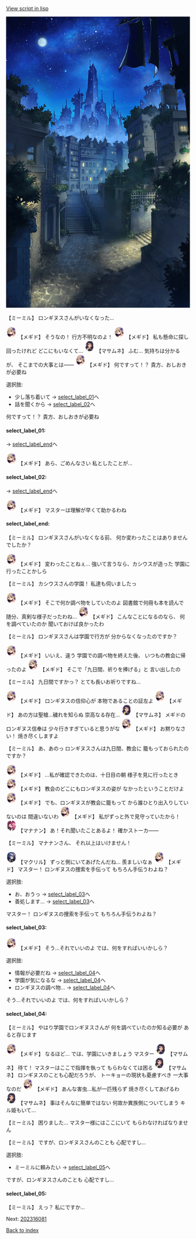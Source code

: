 [View script in lisp](../scripts/202316070.txt)

![in_downtown_night.png](../images/backgrounds/in_downtown_night.png)

【ミーミル】
ロンギヌスさんがいなくなった…

<img src="../images/units/500611.png" alt="500611.png" height="34"/>
【メギド】
そうなの！
行方不明なのよ！

<img src="../images/units/500611.png" alt="500611.png" height="34"/>
【メギド】
私も懸命に探し回ったけれど
どこにもいなくて…

<img src="../images/units/100111.png" alt="100111.png" height="34"/>
【マサムネ】
ふむ…
気持ちは分かるが、
そこまでの大事とは――

<img src="../images/units/500611.png" alt="500611.png" height="34"/>
【メギド】
何ですって！？
貴方、おしおきが必要ね

選択肢:
- 少し落ち着いて → [select_label_01](#select_label_01)へ
- 話を聞くから → [select_label_02](#select_label_02)へ

何ですって！？
貴方、おしおきが必要ね

#### select_label_01:
 → [select_label_end](#select_label_end)へ

<img src="../images/units/500611.png" alt="500611.png" height="34"/>
【メギド】
あら、ごめんなさい
私としたことが…

#### select_label_02:
 → [select_label_end](#select_label_end)へ

<img src="../images/units/500611.png" alt="500611.png" height="34"/>
【メギド】
マスターは理解が早くて助かるわね

#### select_label_end:

【ミーミル】
ロンギヌスさんがいなくなる前、
何か変わったことはありません
でしたか？

<img src="../images/units/500611.png" alt="500611.png" height="34"/>
【メギド】
変わったことねぇ…
強いて言うなら、カシウスが造った
学園に行ったことかしら

【ミーミル】
カシウスさんの学園！
私達も伺いましたっ

<img src="../images/units/500611.png" alt="500611.png" height="34"/>
【メギド】
そこで何か調べ物をしていたのよ
図書館で何冊も本を読んで
随分、真剣な様子だったわね…

<img src="../images/units/500611.png" alt="500611.png" height="34"/>
【メギド】
こんなことになるのなら、
何を調べていたのか
聞いておけば良かったわ

【ミーミル】
ロンギヌスさんは学園で行方が
分からなくなったのですか？

<img src="../images/units/500611.png" alt="500611.png" height="34"/>
【メギド】
いいえ、違う
学園での調べ物を終えた後、
いつもの教会に帰ったのよ

<img src="../images/units/500611.png" alt="500611.png" height="34"/>
【メギド】
そこで「九日間、祈りを捧げる」と
言い出したの

【ミーミル】
九日間ですかっ？
とても長いお祈りですね…

<img src="../images/units/500611.png" alt="500611.png" height="34"/>
【メギド】
ロンギヌスの信仰心が
本物であることの証左よ

<img src="../images/units/500611.png" alt="500611.png" height="34"/>
【メギド】
あの方は聖槍…穢れを知らぬ
崇高なる存在…

<img src="../images/units/100111.png" alt="100111.png" height="34"/>
【マサムネ】
メギドのロンギヌス信奉は
少々行きすぎていると思うがな

<img src="../images/units/500611.png" alt="500611.png" height="34"/>
【メギド】
お黙りなさい！
焼き尽くしますよ

【ミーミル】
あ、あのっ
ロンギヌスさんは九日間、教会に
籠もっておられたのですか？

<img src="../images/units/500611.png" alt="500611.png" height="34"/>
【メギド】
…私が確認できたのは、十日目の朝
様子を見に行ったとき

<img src="../images/units/500611.png" alt="500611.png" height="34"/>
【メギド】
教会のどこにもロンギヌスの姿が
なかったということだけよ

<img src="../images/units/500611.png" alt="500611.png" height="34"/>
【メギド】
でも、ロンギヌスが教会に籠もって
から誰ひとり出入りしていないのは
間違いないわ

<img src="../images/units/500611.png" alt="500611.png" height="34"/>
【メギド】
私がずっと外で見守っていたから！

<img src="../images/units/6504011.png" alt="6504011.png" height="34"/>
【マナナン】
あ！それ聞いたことあるよ！
確かストーカ――

【ミーミル】
マナナンさん、
それ以上はいけません！

<img src="../images/units/6603811.png" alt="6603811.png" height="34"/>
【マクリル】
ずっと側にいてあげたんだね…
羨ましいなぁ

<img src="../images/units/500611.png" alt="500611.png" height="34"/>
【メギド】
マスター！
ロンギヌスの捜索を手伝って
もちろん手伝うわよね？

選択肢:
- お、おうっ → [select_label_03](#select_label_03)へ
- 善処します… → [select_label_03](#select_label_03)へ

マスター！
ロンギヌスの捜索を手伝って
もちろん手伝うわよね？

#### select_label_03:

<img src="../images/units/500611.png" alt="500611.png" height="34"/>
【メギド】
そう…それでいいのよ
では、何をすればいいかしら？

選択肢:
- 情報が必要だね → [select_label_04](#select_label_04)へ
- 学園が気になるな → [select_label_04](#select_label_04)へ
- ロンギヌスの調べ物… → [select_label_04](#select_label_04)へ

そう…それでいいのよ
では、何をすればいいかしら？

#### select_label_04:

【ミーミル】
やはり学園でロンギヌスさんが
何を調べていたのか知る必要が
あると存じます

<img src="../images/units/500611.png" alt="500611.png" height="34"/>
【メギド】
なるほど…
では、学園にいきましょう
マスター

<img src="../images/units/100111.png" alt="100111.png" height="34"/>
【マサムネ】
待て！
マスターはここで指揮を執って
もらわなくては困る

<img src="../images/units/100111.png" alt="100111.png" height="34"/>
【マサムネ】
ロンギヌスのことも心配だろうが、
トーキョーの現状も憂慮すべき
一大事なのだ

<img src="../images/units/500611.png" alt="500611.png" height="34"/>
【メギド】
あんな害虫…私が一匹残らず
焼き尽くしてあげるわ

<img src="../images/units/100111.png" alt="100111.png" height="34"/>
【マサムネ】
事はそんなに簡単ではない
何故か異族側についてしまう
キル姫もいて…

【ミーミル】
困りました…
マスター様にはここにいて
もらわなければなりません

【ミーミル】
ですが、ロンギヌスさんのことも
心配ですし…

選択肢:
- ミーミルに頼みたい → [select_label_05](#select_label_05)へ

ですが、ロンギヌスさんのことも
心配ですし…

#### select_label_05:

【ミーミル】
えっ？
私にですか…


Next: [202316081](202316081.md)

[Back to index](index.md)
